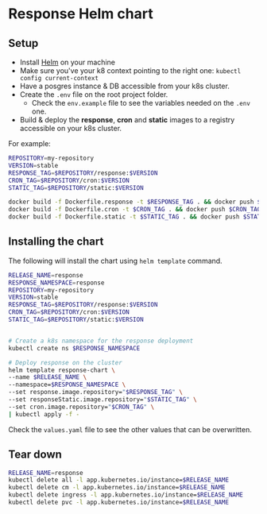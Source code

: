 # Response Helm chart

## Setup

- Install [Helm](https://github.com/helm/helm#install) on your machine
- Make sure you've your k8 context pointing to the right one: `kubectl config current-context`
- Have a posgres instance & DB accessible from your k8s cluster.
- Create the `.env` file on the root project folder.
   - Check the `env.example` file to see the variables needed on the `.env` one.
- Build & deploy the **response**, **cron** and **static** images to a registry accessible on your k8s cluster.

For example:
```sh
REPOSITORY=my-repository
VERSION=stable
RESPONSE_TAG=$REPOSITORY/response:$VERSION
CRON_TAG=$REPOSITORY/cron:$VERSION
STATIC_TAG=$REPOSITORY/static:$VERSION

docker build -f Dockerfile.response -t $RESPONSE_TAG . && docker push $RESPONSE_TAG
docker build -f Dockerfile.cron -t $CRON_TAG . && docker push $CRON_TAG
docker build -f Dockerfile.static -t $STATIC_TAG . && docker push $STATIC_TAG
```

## Installing the chart

The following will install the chart using `helm template` command.

```sh
RELEASE_NAME=response
RESPONSE_NAMESPACE=response
REPOSITORY=my-repository
VERSION=stable
RESPONSE_TAG=$REPOSITORY/response:$VERSION
CRON_TAG=$REPOSITORY/cron:$VERSION
STATIC_TAG=$REPOSITORY/static:$VERSION


# Create a k8s namespace for the response deployment
kubectl create ns $RESPONSE_NAMESPACE

# Deploy response on the cluster
helm template response-chart \
--name $RELEASE_NAME \
--namespace=$RESPONSE_NAMESPACE \
--set response.image.repository="$RESPONSE_TAG" \
--set responseStatic.image.repository="$STATIC_TAG" \
--set cron.image.repository="$CRON_TAG" \
| kubectl apply -f -
```

Check the `values.yaml` file to see the other values that can be overwritten.

## Tear down
```sh
RELEASE_NAME=response
kubectl delete all -l app.kubernetes.io/instance=$RELEASE_NAME
kubectl delete cm -l app.kubernetes.io/instance=$RELEASE_NAME
kubectl delete ingress -l app.kubernetes.io/instance=$RELEASE_NAME
kubectl delete pvc -l app.kubernetes.io/instance=$RELEASE_NAME
```
